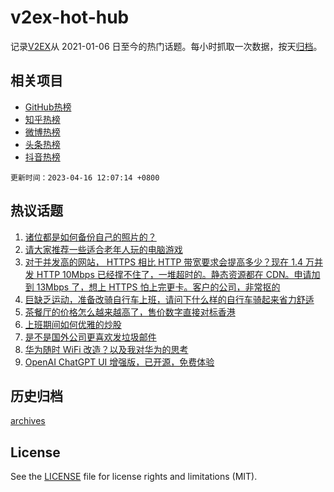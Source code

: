 # v2ex-hot-hub

 记录[V2EX](https://www.v2ex.com/)从 2021-01-06 日至今的热门话题。每小时抓取一次数据，按天[归档](archives)。
 
 ## 相关项目

- [GitHub热榜](https://github.com/snaildev/github-hot-hub)
- [知乎热榜](https://github.com/snaildev/zhihu-hot-hub)
- [微博热榜](https://github.com/snaildev/weibo-hot-hub)
- [头条热榜](https://github.com/snaildev/toutiao-hot-hub)
- [抖音热榜](https://github.com/snaildev/douyin-hot-hub)


 `更新时间：2023-04-16 12:07:14 +0800`

## 热议话题

1. [诸位都是如何备份自己的照片的？](https://www.v2ex.com/t/932724)
1. [请大家推荐一些适合老年人玩的电脑游戏](https://www.v2ex.com/t/932826)
1. [对于并发高的网站， HTTPS 相比 HTTP 带宽要求会提高多少？现在 1.4 万并发 HTTP 10Mbps 已经撑不住了，一堆超时的。静态资源都在 CDN。申请加到 13Mbps 了，想上 HTTPS 怕上完更卡。客户的公司，非常抠的](https://www.v2ex.com/t/932789)
1. [巨缺乏运动，准备改骑自行车上班，请问下什么样的自行车骑起来省力舒适](https://www.v2ex.com/t/932809)
1. [茶餐厅的价格怎么越来越高了，售价数字直接对标香港](https://www.v2ex.com/t/932735)
1. [上班期间如何优雅的炒股](https://www.v2ex.com/t/932743)
1. [是不是国外公司更喜欢发垃圾邮件](https://www.v2ex.com/t/932780)
1. [华为随时 WiFi 改造？以及我对华为的思考](https://www.v2ex.com/t/932752)
1. [OpenAI ChatGPT UI 增强版，已开源，免费体验](https://www.v2ex.com/t/932793)

## 历史归档

[archives](archives)

## License

See the [LICENSE](LICENSE) file for license rights and limitations (MIT).
